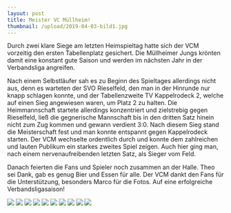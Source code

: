 ```yaml
---
layout: post
title: Meister VC Müllheim!
thumbnail: /upload/2019-04-03-bild1.jpg
---
```


Durch zwei klare Siege am letzten Heimspieltag hatte sich der VCM vorzeitig den ersten Tabellenplatz gesichert. Die Müllheimer Jungs krönten damit eine konstant gute Saison und werden im nächsten Jahr in der Verbandsliga angreifen.

Nach einem Selbstläufer sah es zu Beginn des Spieltages allerdings nicht aus, denn es warteten der SVO Rieselfeld, den man in der Hinrunde nur knapp schlagen konnte, und der Tabellenzweite TV Kappelrodeck 2, welche auf einen Sieg angewiesen waren, um Platz 2 zu halten. Die Heimmannschaft startete allerdings konzentriert und zielstrebig gegen Rieselfeld, ließ die gegnerische Mannschaft bis in den dritten Satz hinein nicht zum Zug kommen und gewann verdient 3:0. Nach diesem Sieg stand die Meisterschaft fest und man konnte entspannt gegen Kappelrodeck starten. Der VCM wechselte ordentlich durch und konnte dem zahlreichen und lauten Publikum ein starkes zweites Spiel zeigen. Auch hier ging man, nach einem nervenaufreibenden letzten Satz, als Sieger vom Feld.

Danach feierten die Fans und Spieler noch zusammen an der Halle. Theo sei Dank, gab es genug Bier und Essen für alle. Der VCM dankt den Fans für die Unterstützung, besonders Marco für die Fotos.
Auf eine erfolgreiche Verbandsligasaison!

![](/upload/2019-04-03-bild2.jpg) ![](/upload/2019-04-03-bild3.jpg) ![](/upload/2019-04-03-bild4.jpg) ![](/upload/2019-04-03-bild5.jpg) ![](/upload/2019-04-03-bild6.jpg) ![](/upload/2019-04-03-bild7.jpg) ![](/upload/2019-04-03-bild8.jpg) ![](/upload/2019-04-03-bild9.jpg) ![](/upload/2019-04-03-bild10.jpg) ![](/upload/2019-04-03-bild11.jpg)
